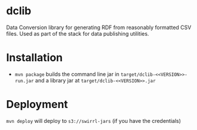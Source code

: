 dclib
=====

Data Conversion library for generating RDF from reasonably formatted CSV files. Used as part of the stack for data publishing utilities.

# Installation

- `mvn package` builds the command line jar in `target/dclib-<<VERSION>>-run.jar` and a library jar at `target/dclib-<<VERSION>>.jar`

# Deployment 

`mvn deploy` will deploy to `s3://swirrl-jars` (if you have the credentials)
